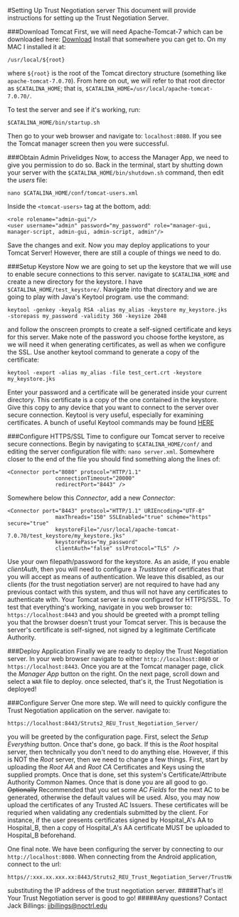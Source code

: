 #Setting Up Trust Negotiation server
This document will provide instructions for setting up the Trust Negotiation Server.

###Download Tomcat
First, we will need Apache-Tomcat-7 which can be downloaded here: [Download](https://tomcat.apache.org/download-70.cgi)
Install that somewhere you can get to. On my MAC I installed it at:
```
/usr/local/${root}
```
where ``` ${root} ``` is the root of the Tomcat directory structure (something like ```apache-tomcat-7.0.70```). From here on out, we will refer to that root director as ```$CATALINA_HOME```; that is, ```$CATALINA_HOME=/usr/local/apache-tomcat-7.0.70/```.

To test the server and see if it's working, run:
```
$CATALINA_HOME/bin/startup.sh
```
Then go to your web browser and navigate to: ```localhost:8080```. If you see the Tomcat manager screen then you were successful.

###Obtain Admin Privelidges
Now, to access the Manager App, we need to give you permission to do so. Back in the terminal, start by shutting down your server with the ```$CATALINA_HOME/bin/shutdown.sh``` command, then edit the *users* file:
```
nano $CATALINA_HOME/conf/tomcat-users.xml
```
Inside the ``` <tomcat-users> ``` tag at the bottom, add:
```
<role rolename="admin-gui"/>
<user username="admin" password="my_password" role="manager-gui, manager-script, admin-gui, admin-script, admin"/>
```
Save the changes and exit. Now you may deploy applications to your Tomcat Server! However, there are still a couple of things we need to do.

###Setup Keystore
Now we are going to set up the keystore that we will use to enable secure connections to this server. navigate to ``` $CATALINA_HOME ``` and create a new directory for the keystore. I have ``` $CATALINA_HOME/test_keystore/ ```. Navigate into that directory and we are going to play with Java's Keytool program. use the command:
```
keytool -genkey -keyalg RSA -alias my_alias -keystore my_keystore.jks -storepass my_password -validity 360 -keysize 2048
```
and follow the onscreen prompts to create a self-signed certificate and keys for this server. Make note of the password you choose forthe keystore, as we will need it when generating certificates, as well as when we configure the SSL. Use another keytool command to generate a copy of the certificate:
```
keytool -export -alias my_alias -file test_cert.crt -keystore my_keystore.jks
```
Enter your password and a certificate will be generated inside your current directory. This certificate is a copy of the one contained in the keystore. Give this copy to any device that you want to connect to the server over secure connection. Keytool is very useful, especially for examining certificates. A bunch of useful Keytool commands may be found [HERE](https://www.sslshopper.com/article-most-common-java-keytool-keystore-commands.html)

###Configure HTTPS/SSL
Time to configure our Tomcat server to receive secure connections. Begin by navigating to ``` $CATALINA_HOME/conf/ ``` and editing the server configuration file with: ``` nano server.xml ```. Somewhere closer to the end of the file you should find something along the lines of:
```
<Connector port="8080" protocol="HTTP/1.1"
               connectionTimeout="20000"
               redirectPort="8443" />
```
Somewhere below this *Connector*, add a new *Connector*:
```
<Connector port="8443" protocol="HTTP/1.1" URIEncoding="UTF-8"
               maxThreads="150" SSLEnabled="true" scheme="https" secure="true"
               keystoreFile="/usr/local/apache-tomcat-7.0.70/test_keystore/my_keystore.jks"
	           keystorePass="my_password"
	           clientAuth="false" sslProtocol="TLS" />
```
Use your own filepath/password for the keystore. As an aside, if you enable *clientAuth*, then you will need to configure a *Truststore* of certificates that you will accept as means of authentication. We leave this disabled, as our clients (for the trust negotiation server) are not required to have had any previous contact with this system, and thus will not have any certificates to authenticate with.
Your Tomcat server is now configured for HTTPS/SSL. To test that everything's working, navigate in you web browser to: ``` https://localhost:8443 ``` and you should be greeted with a prompt telling you that the browser doesn't trust your Tomcat server. This is because the server's certificate is self-signed, not signed by a legitimate Certificate Authority.

###Deploy Application
Finally we are ready to deploy the Trust Negotiation server. In your web browser navigate to either ```http://localhost:8080``` or ```https://localhost:8443```. Once you are at the Tomcat manager page, click the *Manager App* button on the right. On the next page, scroll down and select a ```WAR``` file to deploy. once selected, that's it, the Trust Negotiation is deployed!

###Configure Server
One more step. We will need to quickly configure the Trust Negotiation application on the server. navigate to:
```
https://localhost:8443/Struts2_REU_Trust_Negotiation_Server/
```
you will be greeted by the configuration page. First, select the *Setup Everything* button. Once that's done, go back. If this is the *Root* hospital server, then technically you don't need to do anything else. However, if this is NOT the *Root* server, then we need to change a few things. First, start by uploading the *Root AA* and *Root CA* Certificates and Keys using the supplied prompts. Once that is done, set this system's Certificate/Attribute Authority Common Names. Once that is done you are all good to go. ~~Optionally~~ Recommended that you set some *AC Fields* for the next AC to be generated, otherwise the default values will be used. Also, you may now upload the certificates of any Trusted AC Issuers. These certificates will be requried when validating any credentials submitted by the client. For instance, if the user presents certificates signed by Hospital_A's AA to Hospital_B, then a copy of Hospital_A's AA certificate MUST be uploaded to Hospital_B beforehand.

One final note. We have been configuring the server by connecting to our ```http://localhost:8080```. When connecting from the Android application, connect to the url:
```
https//:xxx.xx.xxx.xx:8443/Struts2_REU_Trust_Negotiation_Server/TrustNegotiator/InitiateConnection.action
```
substituting the IP address of the trust negotiation server.
#####That's it! Your Trust Negotiation server is good to go!
#####Any questions? 
Contact Jack Billings: jjbillings@noctrl.edu
